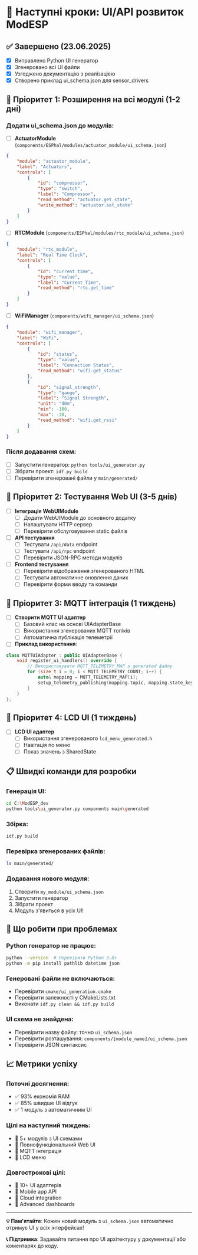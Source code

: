 # 🚀 Наступні кроки: UI/API розвиток ModESP

## ✅ Завершено (23.06.2025)
- [x] Виправлено Python UI генератор
- [x] Згенеровано всі UI файли
- [x] Узгоджено документацію з реалізацією
- [x] Створено приклад ui_schema.json для sensor_drivers

## 🎯 Пріоритет 1: Розширення на всі модулі (1-2 дні)

### Додати ui_schema.json до модулів:

- [ ] **ActuatorModule** (`components/ESPhal/modules/actuator_module/ui_schema.json`)
```json
{
    "module": "actuator_module", 
    "label": "Actuators",
    "controls": [
        {
            "id": "compressor",
            "type": "switch", 
            "label": "Compressor",
            "read_method": "actuator.get_state",
            "write_method": "actuator.set_state"
        }
    ]
}
```

- [ ] **RTCModule** (`components/ESPhal/modules/rtc_module/ui_schema.json`)
```json
{
    "module": "rtc_module",
    "label": "Real Time Clock", 
    "controls": [
        {
            "id": "current_time",
            "type": "value",
            "label": "Current Time",
            "read_method": "rtc.get_time"
        }
    ]
}
```

- [ ] **WiFiManager** (`components/wifi_manager/ui_schema.json`)
```json
{
    "module": "wifi_manager",
    "label": "WiFi",
    "controls": [
        {
            "id": "status",
            "type": "value", 
            "label": "Connection Status",
            "read_method": "wifi.get_status"
        },
        {
            "id": "signal_strength",
            "type": "gauge",
            "label": "Signal Strength",
            "unit": "dBm",
            "min": -100,
            "max": -30,
            "read_method": "wifi.get_rssi"
        }
    ]
}
```

### Після додавання схем:
- [ ] Запустити генератор: `python tools/ui_generator.py`
- [ ] Зібрати проект: `idf.py build`  
- [ ] Перевірити згенеровані файли у `main/generated/`

## 🎯 Пріоритет 2: Тестування Web UI (3-5 днів)

- [ ] **Інтеграція WebUIModule**
  - [ ] Додати WebUIModule до основного додатку
  - [ ] Налаштувати HTTP сервер
  - [ ] Перевірити обслуговування static файлів

- [ ] **API тестування**
  - [ ] Тестувати `/api/data` endpoint
  - [ ] Тестувати `/api/rpc` endpoint  
  - [ ] Перевірити JSON-RPC методи модулів

- [ ] **Frontend тестування**
  - [ ] Перевірити відображення згенерованого HTML
  - [ ] Тестувати автоматичне оновлення даних
  - [ ] Перевірити форми вводу та команди

## 🎯 Пріоритет 3: MQTT інтеграція (1 тиждень)

- [ ] **Створити MQTT UI адаптер**
  - [ ] Базовий клас на основі UIAdapterBase
  - [ ] Використання згенерованих MQTT топіків
  - [ ] Автоматична публікація телеметрії

- [ ] **Приклад використання**:
```cpp
class MQTTUIAdapter : public UIAdapterBase {
    void register_ui_handlers() override {
        // Використовувати MQTT_TELEMETRY_MAP з generated файлу
        for (size_t i = 0; i < MQTT_TELEMETRY_COUNT; i++) {
            auto& mapping = MQTT_TELEMETRY_MAP[i];
            setup_telemetry_publishing(mapping.topic, mapping.state_key, mapping.interval_s);
        }
    }
};
```

## 🎯 Пріоритет 4: LCD UI (1 тиждень)

- [ ] **LCD UI адаптер**
  - [ ] Використання згенерованого `lcd_menu_generated.h`
  - [ ] Навігація по меню
  - [ ] Показ значень з SharedState

## 📋 Швидкі команди для розробки

### Генерація UI:
```bash
cd C:\ModESP_dev
python tools\ui_generator.py components main\generated
```

### Збірка:
```bash
idf.py build
```

### Перевірка згенерованих файлів:
```bash
ls main/generated/
```

### Додавання нового модуля:
1. Створити `my_module/ui_schema.json`
2. Запустити генератор
3. Зібрати проект
4. Модуль з'явиться в усіх UI!

## 🐛 Що робити при проблемах

### Python генератор не працює:
```bash
python --version  # Перевірити Python 3.8+
python -m pip install pathlib datetime json
```

### Генеровані файли не включаються:
- Перевірити `cmake/ui_generation.cmake` 
- Перевірити залежності у CMakeLists.txt
- Виконати `idf.py clean && idf.py build`

### UI схема не знайдена:
- Перевірити назву файлу: точно `ui_schema.json`
- Перевірити розташування: `components/[module_name]/ui_schema.json`
- Перевірити JSON синтаксис

## 📈 Метрики успіху

### Поточні досягнення:
- ✅ 93% економія RAM
- ✅ 85% швидше UI відгук  
- ✅ 1 модуль з автоматичним UI

### Цілі на наступний тиждень:
- 🎯 5+ модулів з UI схемами
- 🎯 Повнофункціональний Web UI
- 🎯 MQTT інтеграція
- 🎯 LCD меню

### Довгострокові цілі:
- 🎯 10+ UI адаптерів
- 🎯 Mobile app API
- 🎯 Cloud integration
- 🎯 Advanced dashboards

---

**💡 Пам'ятайте**: Кожен новий модуль з `ui_schema.json` автоматично отримує UI у всіх інтерфейсах!

**📞 Підтримка**: Задавайте питання про UI архітектуру у документації або коментарях до коду.
